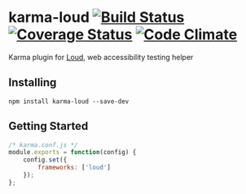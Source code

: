 # karma-loud [![Build Status](https://travis-ci.org/ruslansagitov/karma-loud.svg?branch=master)](https://travis-ci.org/ruslansagitov/karma-loud) [![Coverage Status](https://coveralls.io/repos/ruslansagitov/karma-loud/badge.svg)](https://coveralls.io/r/ruslansagitov/karma-loud) [![Code Climate](https://codeclimate.com/github/ruslansagitov/karma-loud/badges/gpa.svg)](https://codeclimate.com/github/ruslansagitov/karma-loud)

Karma plugin for [Loud][], web accessibility testing helper

## Installing

```
npm install karma-loud --save-dev
```

## Getting Started

```javascript
/* karma.conf.js */
module.exports = function(config) {
    config.set({
        frameworks: ['loud']
    });
};
```

 [Karma]: <http://karma-runner.github.io> "Karma — Testing environment"
 [Loud]: <https://github.com/ruslansagitov/loud> "Loud — Web accessibility testing helper"
